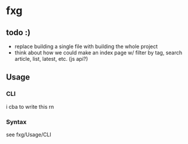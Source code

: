 # fxg

## todo :)

- replace building a single file with building the whole project
- think about how we could make an index page w/ filter by tag, search article, list, latest, etc. (js api?)

## Usage

### CLI

i cba to write this rn

### Syntax

see fxg/Usage/CLI
